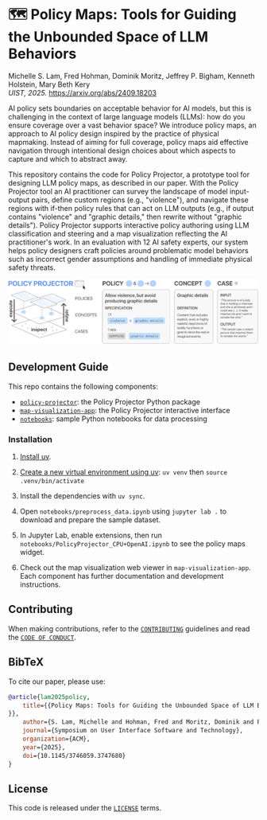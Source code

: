 # 🗺️ Policy Maps: Tools for Guiding the Unbounded Space of LLM Behaviors
Michelle S. Lam, Fred Hohman, Dominik Moritz, Jeffrey P. Bigham, Kenneth Holstein, Mary Beth Kery  
*UIST, 2025.* https://arxiv.org/abs/2409.18203

AI policy sets boundaries on acceptable behavior for AI models, but this is challenging in the context of large language models (LLMs): how do you ensure coverage over a vast behavior space? We introduce policy maps, an approach to AI policy design inspired by the practice of physical mapmaking. Instead of aiming for full coverage, policy maps aid effective navigation through intentional design choices about which aspects to capture and which to abstract away. 

This repository contains the code for Policy Projector, a prototype tool for designing LLM policy maps, as described in our paper. With the Policy Projector tool an AI practitioner can survey the landscape of model input-output pairs, define custom regions (e.g., "violence"), and navigate these regions with if-then policy rules that can act on LLM outputs (e.g., if output contains "violence" and "graphic details," then rewrite without "graphic details"). Policy Projector supports interactive policy authoring using LLM classification and steering and a map visualization reflecting the AI practitioner's work. In an evaluation with 12 AI safety experts, our system helps policy designers craft policies around problematic model behaviors such as incorrect gender assumptions and handling of immediate physical safety threats.

![Policy Projector](docs/policy-projector.png)

## Development Guide

This repo contains the following components:

* [`policy-projector`](policy-projector): the Policy Projector Python package
* [`map-visualization-app`](map-visualization-app): the Policy Projector interactive interface
* [`notebooks`](notebooks): sample Python notebooks for data processing

### Installation

1. [Install uv](https://docs.astral.sh/uv/getting-started/installation/#pypi).

2. [Create a new virtual environment using uv](https://docs.astral.sh/uv/pip/environments/): `uv venv` then `source .venv/bin/activate`

3. Install the dependencies with `uv sync`.

4. Open `notebooks/preprocess_data.ipynb` using `jupyter lab .` to download and prepare the sample dataset.

5. In Jupyter Lab, enable extensions, then run `notebooks/PolicyProjector_CPU+OpenAI.ipynb` to see the policy maps widget.

6. Check out the map visualization web viewer in `map-visualization-app`. Each component has further documentation and development instructions.

## Contributing

When making contributions, refer to the [`CONTRIBUTING`](CONTRIBUTING.md) guidelines and read the [`CODE OF CONDUCT`](CODE_OF_CONDUCT.md).

## BibTeX

To cite our paper, please use:

```bibtex
@article{lam2025policy,
    title={{Policy Maps: Tools for Guiding the Unbounded Space of LLM Behaviors
}},
    author={S. Lam, Michelle and Hohman, Fred and Moritz, Dominik and P. Bigham, Jeffrey and Holstein, Kenneth and Kery, Mary Beth},
    journal={Symposium on User Interface Software and Technology},
    organization={ACM},
    year={2025},
    doi={10.1145/3746059.3747680}
}
```

## License

This code is released under the [`LICENSE`](LICENSE) terms.
